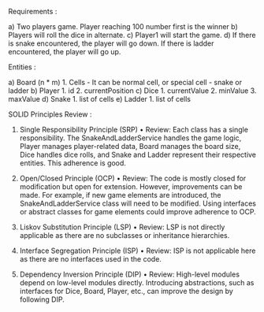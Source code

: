 Requirements : 

a) Two players game. Player reaching 100 number first is the winner
b) Players will roll the dice in alternate.
c) Player1 will start the game.
d) If there is snake encountered, the player will go down. If there is ladder encountered, the player will go up. 


Entities : 

a) Board (n * m)
    1. Cells - It can be normal cell, or special cell - snake or ladder
b) Player
    1. id 
    2. currentPosition
c) Dice
    1. currentValue
    2. minValue
    3. maxValue
d) Snake
    1. list of cells
e) Ladder
    1. list of cells


SOLID Principles Review : 

1. Single Responsibility Principle (SRP)
	• Review: Each class has a single responsibility. The SnakeAndLadderService handles the game logic, Player manages player-related data, Board manages the board size, Dice handles dice rolls, and Snake and Ladder represent their respective entities. This adherence is good.

2. Open/Closed Principle (OCP)
	• Review: The code is mostly closed for modification but open for extension. However, improvements can be made. For example, if new game elements are introduced, the SnakeAndLadderService class will need to be modified. Using interfaces or abstract classes for game elements could improve adherence to OCP.

3.	Liskov Substitution Principle (LSP)
	• Review: LSP is not directly applicable as there are no subclasses or inheritance hierarchies.

4.	Interface Segregation Principle (ISP)
	• Review: ISP is not applicable here as there are no interfaces used in the code.

5.	Dependency Inversion Principle (DIP)
	• Review: High-level modules depend on low-level modules directly. Introducing abstractions, such as interfaces for Dice, Board, Player, etc., can improve the design by following DIP.